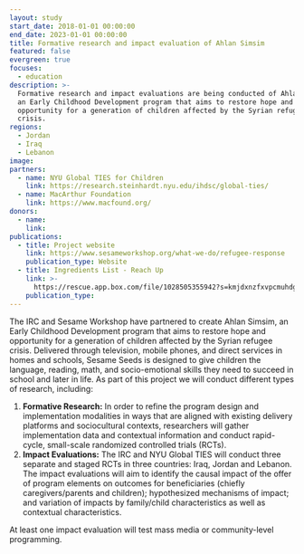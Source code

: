 ```yaml
---
layout: study
start_date: 2018-01-01 00:00:00
end_date: 2023-01-01 00:00:00
title: Formative research and impact evaluation of Ahlan Simsim
featured: false
evergreen: true
focuses:
  - education
description: >-
  Formative research and impact evaluations are being conducted of Ahlan Simsim,
  an Early Childhood Development program that aims to restore hope and
  opportunity for a generation of children affected by the Syrian refugee
  crisis.
regions:
  - Jordan
  - Iraq
  - Lebanon
image:
partners:
  - name: NYU Global TIES for Children
    link: https://research.steinhardt.nyu.edu/ihdsc/global-ties/
  - name: MacArthur Foundation
    link: https://www.macfound.org/
donors:
  - name:
    link:
publications:
  - title: Project website
    link: https://www.sesameworkshop.org/what-we-do/refugee-response
    publication_type: Website
  - title: Ingredients List - Reach Up
    link: >-
      https://rescue.app.box.com/file/1028505355942?s=kmjdxnzfxvpcmuhdgom8a90bs5eytgaz
    publication_type:
---
```

The IRC and Sesame Workshop have partnered to create Ahlan Simsim, an Early Childhood Development program that aims to restore hope and opportunity for a generation of children affected by the Syrian refugee crisis. Delivered through television, mobile phones, and direct services in homes and schools, Sesame Seeds is designed to give children the language, reading, math, and socio-emotional skills they need to succeed in school and later in life. As part of this project we will conduct different types of research, including:&nbsp;

1. **Formative Research:** In order to refine the program design and implementation modalities in ways that are aligned with existing delivery platforms and sociocultural contexts, researchers will gather implementation data and contextual information and conduct rapid-cycle, small-scale randomized controlled trials (RCTs).&nbsp;
2. **Impact Evaluations:** The IRC and NYU Global TIES will conduct three separate and staged RCTs in three countries: Iraq, Jordan and Lebanon. The impact evaluations will aim to identify the causal impact of the offer of program elements on outcomes for beneficiaries (chiefly caregivers/parents and children); hypothesized mechanisms of impact; and variation of impacts by family/child characteristics as well as contextual characteristics.&nbsp;

At least one impact evaluation will test mass media or community-level programming.